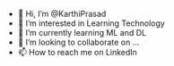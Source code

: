 - 👋 Hi, I’m @KarthiPrasad
- 👀 I’m interested in Learning Technology
- 🌱 I’m currently learning ML and DL
- 💞️ I’m looking to collaborate on ...
- 📫 How to reach me on LinkedIn

<!---
KarthiPrasad/KarthiPrasad is a ✨ special ✨ repository because its `README.md` (this file) appears on your GitHub profile.
You can click the Preview link to take a look at your changes.
--->
